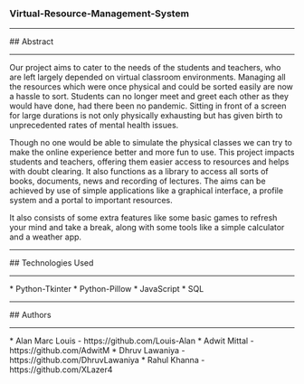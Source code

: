 ### Virtual-Resource-Management-System
<hr>
## Abstract
<hr>
Our project aims to cater to the needs of the students and teachers, who are left largely depended on virtual classroom environments. Managing all the resources which were once physical and could be sorted easily are now a hassle to sort. Students can no longer meet and greet each other as they would have done, had there been no pandemic. Sitting in front of a screen for large durations is not only physically exhausting but has given birth to unprecedented rates of mental health issues. 

Though no one would be able to simulate the physical classes we can try to make the online experience better and more fun to use. This project impacts students and teachers, offering them easier access to resources and helps with doubt clearing. It also functions as a library to access all sorts of books, documents, news and recording of lectures. The aims can be achieved by use of simple applications like a graphical interface, a profile system and a portal to important resources. 

It also consists of some extra features like some basic games to refresh your mind and take a break, along with some tools like a simple calculator and a weather app.
<hr>
## Technologies Used 
<hr>
* Python-Tkinter
* Python-Pillow
* JavaScript
* SQL
<hr>
## Authors
<hr>
* Alan Marc Louis - https://github.com/Louis-Alan
* Adwit Mittal - https://github.com/AdwitM
* Dhruv Lawaniya - https://github.com/DhruvLawaniya
* Rahul Khanna - https://github.com/XLazer4
